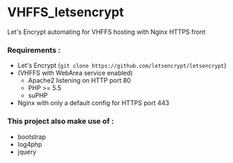 # VHFFS_letsencrypt
Let's Encrypt automating for VHFFS hosting with Nginx HTTPS front

### Requirements :
- Let's Encrypt (`git clone https://github.com/letsencrypt/letsencrypt`)
- (VHFFS with WebArea service enabled)
	- Apache2 listening on HTTP port 80
	- PHP >= 5.5
	- suPHP
- Nginx with only a default config for HTTPS port 443

### This project also make use of :
- bootstrap
- log4php
- jquery
